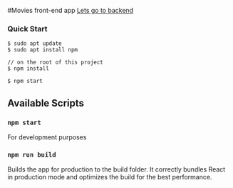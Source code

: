 #Movies front-end app
[Lets go to backend](https://github.com/vlladislav45/moviesite)

### Quick Start
```
$ sudo apt update
$ sudo apt install npm

// on the root of this project
$ npm install
 
$ npm start
```

## Available Scripts

### `npm start`
For development purposes

### `npm run build`
Builds the app for production to the build folder. It correctly bundles React in production 
mode and optimizes the build for the best performance.

